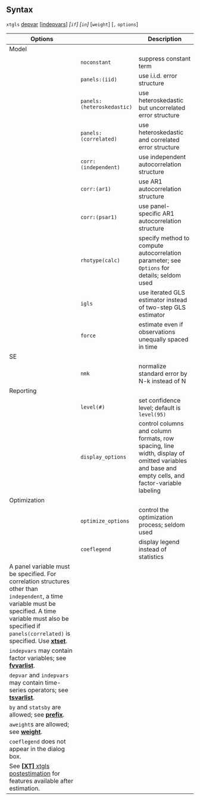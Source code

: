 ## Syntax

`xtgls`
[depvar](http://www.stata.com/help.cgi?depvar)
\[[indepvars](http://www.stata.com/help.cgi?indepvars)\]
_\[`if`\] \[`in`\]_ \[`weight`\] \[`,`
`options`\]

| Options                                                                                                                                                                                                                                                                                                |                              | Description                                                                                                                                      |
|--------------------------------------------------------------------------------------------------------------------------------------------------------------------------------------------------------------------------------------------------------------------------------------------------------|------------------------------|--------------------------------------------------------------------------------------------------------------------------------------------------|
| Model                                                                                                                                                                                                                                                                                                  |                              |                                                                                                                                                  |
|                                                                                                                                                                                                                                                                                                        | `noconstant`                 | suppress constant term                                                                                                                           |
|                                                                                                                                                                                                                                                                                                        | `panels:(iid)`             | use i.i.d. error structure                                                                                                                       |
|                                                                                                                                                                                                                                                                                                        | `panels:(heteroskedastic)` | use heteroskedastic but uncorrelated error structure                                                                                             |
|                                                                                                                                                                                                                                                                                                        | `panels:(correlated)`      | use heteroskedastic and correlated error structure                                                                                               |
|                                                                                                                                                                                                                                                                                                        | `corr:(independent)`       | use independent autocorrelation structure                                                                                                        |
|                                                                                                                                                                                                                                                                                                        | `corr:(ar1)`               | use AR1 autocorrelation structure                                                                                                                |
|                                                                                                                                                                                                                                                                                                        | `corr:(psar1)`             | use panel-specific AR1 autocorrelation structure                                                                                                 |
|                                                                                                                                                                                                                                                                                                        | `rhotype(calc)`              | specify method to compute autocorrelation parameter; see `Options` for details; seldom used                                                      |
|                                                                                                                                                                                                                                                                                                        | `igls`                       | use iterated GLS estimator instead of two-step GLS estimator                                                                                     |
|                                                                                                                                                                                                                                                                                                        | `force`                      | estimate even if observations unequally spaced in time                                                                                           |
| SE                                                                                                                                                                                                                                                                                                     |                              |                                                                                                                                                  |
|                                                                                                                                                                                                                                                                                                        | `nmk`                        | normalize standard error by N-k instead of N                                                                                                     |
| Reporting                                                                                                                                                                                                                                                                                              |                              |                                                                                                                                                  |
|                                                                                                                                                                                                                                                                                                        | `level(#)`                   | set confidence level; default is `level(95)`                                                                                                     |
|                                                                                                                                                                                                                                                                                                        | `display_options`            | control columns and column formats, row spacing, line width, display of omitted variables and base and empty cells, and factor-variable labeling |
| Optimization                                                                                                                                                                                                                                                                                           |                              |                                                                                                                                                  |
|                                                                                                                                                                                                                                                                                                        | `optimize_options`           | control the optimization process; seldom used                                                                                                    |
|                                                                                                                                                                                                                                                                                                        | `coeflegend`                 | display legend instead of statistics                                                                                                             |
| A panel variable must be specified. For correlation structures other than `independent`, a time variable must be specified. A time variable must also be specified if `panels(correlated)` is specified. Use [<strong>xtset</strong>](http://www.stata.com/help.cgi?xtset). |                              |                                                                                                                                                  |
| `indepvars` may contain factor variables; see [<strong>fvvarlist</strong>](http://www.stata.com/help.cgi?fvvarlist).                                                                                                                                                        |                              |                                                                                                                                                  |
| `depvar` and `indepvars` may contain time-series operators; see [<strong>tsvarlist</strong>](http://www.stata.com/help.cgi?tsvarlist).                                                                                                                                      |                              |                                                                                                                                                  |
| `by` and `statsby` are allowed; see [<strong>prefix</strong>](http://www.stata.com/help.cgi?prefix).                                                                                                                                                                        |                              |                                                                                                                                                  |
| `aweight`s are allowed; see [<strong>weight</strong>](http://www.stata.com/help.cgi?weight).                                                                                                                                                                                |                              |                                                                                                                                                  |
| `coeflegend` does not appear in the dialog box.                                                                                                                                                                                                                                                        |                              |                                                                                                                                                  |
| See [<strong>[XT]</strong> xtgls postestimation](http://www.stata.com/help.cgi?xtgls_postestimation) for features available after estimation.                                                                                                                               |                              |                                                                                                                                                  |
